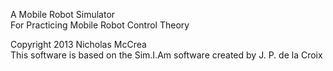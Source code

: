 A Mobile Robot Simulator  
For Practicing Mobile Robot Control Theory  
  
Copyright 2013 Nicholas McCrea  
This software is based on the Sim.I.Am software created by J. P. de la Croix  
